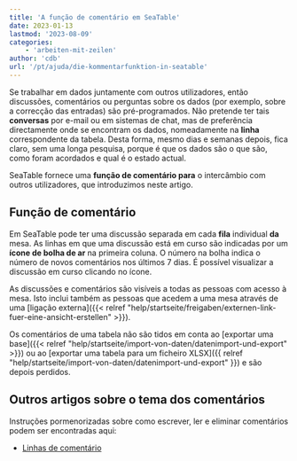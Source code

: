 ```yaml
---
title: 'A função de comentário em SeaTable'
date: 2023-01-13
lastmod: '2023-08-09'
categories:
    - 'arbeiten-mit-zeilen'
author: 'cdb'
url: '/pt/ajuda/die-kommentarfunktion-in-seatable'
---
```


Se trabalhar em dados juntamente com outros utilizadores, então discussões, comentários ou perguntas sobre os dados (por exemplo, sobre a correcção das entradas) são pré-programados. Não pretende ter tais **conversas** por e-mail ou em sistemas de chat, mas de preferência directamente onde se encontram os dados, nomeadamente na **linha** correspondente da tabela. Desta forma, mesmo dias e semanas depois, fica claro, sem uma longa pesquisa, porque é que os dados são o que são, como foram acordados e qual é o estado actual.

SeaTable fornece uma **função de comentário para** o intercâmbio com outros utilizadores, que introduzimos neste artigo.

## Função de comentário

Em SeaTable pode ter uma discussão separada em cada **fila** individual **da** mesa. As linhas em que uma discussão está em curso são indicadas por um **ícone de bolha de ar** na primeira coluna. O número na bolha indica o número de novos comentários nos últimos 7 dias. É possível visualizar a discussão em curso clicando no ícone.

As discussões e comentários são visíveis a todas as pessoas com acesso à mesa. Isto inclui também as pessoas que acedem a uma mesa através de uma [ligação externa]({{< relref "help/startseite/freigaben/externen-link-fuer-eine-ansicht-erstellen" >}}).

Os comentários de uma tabela não são tidos em conta ao [exportar uma base]({{< relref "help/startseite/import-von-daten/datenimport-und-export" >}}) ou ao [exportar uma tabela para um ficheiro XLSX]({{ relref "help/startseite/import-von-daten/datenimport-und-export" }}) e são depois perdidos.

## Outros artigos sobre o tema dos comentários

Instruções pormenorizadas sobre como escrever, ler e eliminar comentários podem ser encontradas aqui:

- [Linhas de comentário](https://seatable.io/pt/docs/zeilendetails/zeilen-kommentieren/)
